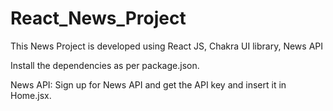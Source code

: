 # React_News_Project
This News Project is developed using React JS, Chakra UI library, News API
 
Install the dependencies as per package.json. 
 
News API:
Sign up for News API and get the API key and insert it in Home.jsx.
